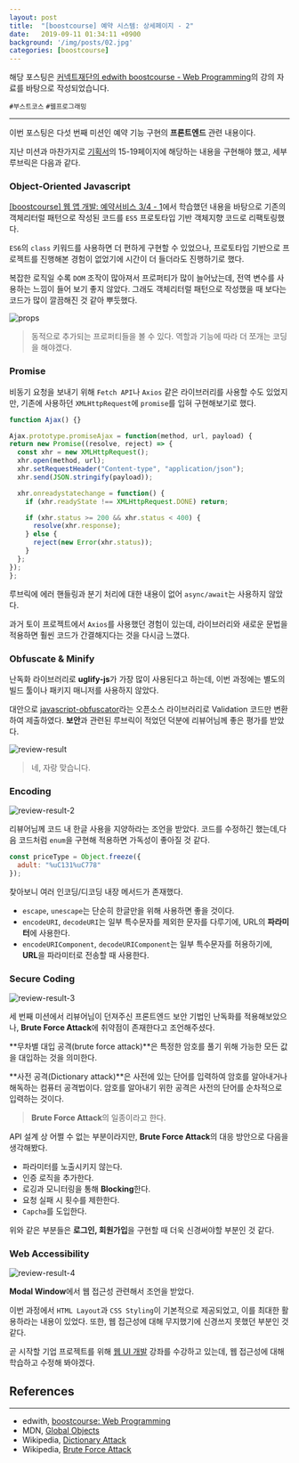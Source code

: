 ```yaml
---
layout: post
title:  "[boostcourse] 예약 시스템: 상세페이지 - 2"
date:   2019-09-11 01:34:11 +0900
background: '/img/posts/02.jpg'
categories: [boostcourse]
---
```


해당 포스팅은 [커넥트재단의 edwith boostcourse - Web Programming](http://www.edwith.org/boostcourse-web)의 강의 자료를 바탕으로 작성되었습니다.

`#부스트코스` `#웹프로그래밍`

---
이번 포스팅은 다섯 번째 미션인 예약 기능 구현의 **프론트엔드** 관련 내용이다.

지난 미션과 마찬가지로 [기획서](https://docs.google.com/presentation/d/1i2IC1yIH5ACFCvCH4EMVv_3Zw2oltRvHK94amyNEKbs/edit#slide=id.p11)의
15-19페이지에 해당하는 내용을 구현해야 했고, 세부 루브릭은 다음과 같다.

### Object-Oriented Javascript
[[boostcourse] 웹 앱 개발: 예약서비스 3/4 - 1](https://mkki.github.io/boostcourse/2019/08/30/boost-course-6.html)에서
학습했던 내용을 바탕으로 기존의 객체리터럴 패턴으로 작성된 코드를 `ES5` 프로토타입 기반 객체지향 코드로 리팩토링했다.

`ES6`의 `class` 키워드를 사용하면 더 편하게 구현할 수 있었으나,
프로토타입 기반으로 프로젝트를 진행해본 경험이 없었기에 시간이 더 들더라도 진행하기로 했다.

복잡한 로직일 수록 `DOM` 조작이 많아져서 프로퍼티가 많이 늘어났는데, 전역 변수를 사용하는 느낌이 들어 보기 좋지 않았다.
그래도 객체리터럴 패턴으로 작성했을 때 보다는 코드가 많이 깔끔해진 것 같아 뿌듯했다.

![props](https://user-images.githubusercontent.com/28993371/64627131-0dfe5f00-d42a-11e9-9955-e7691dcfe2c1.PNG)
> 동적으로 추가되는 프로퍼티들을 볼 수 있다. 역할과 기능에 따라 더 쪼개는 코딩을 해야겠다.

### Promise
비동기 요청을 보내기 위해 `Fetch API`나 `Axios` 같은 라이브러리를 사용할 수도 있었지만,
기존에 사용하던 `XMLHttpRequest`에 `promise`를 입혀 구현해보기로 했다.

```javascript
function Ajax() {}

Ajax.prototype.promiseAjax = function(method, url, payload) {
return new Promise((resolve, reject) => {
  const xhr = new XMLHttpRequest();
  xhr.open(method, url);
  xhr.setRequestHeader("Content-type", "application/json");
  xhr.send(JSON.stringify(payload));

  xhr.onreadystatechange = function() {
    if (xhr.readyState !== XMLHttpRequest.DONE) return;

    if (xhr.status >= 200 && xhr.status < 400) {
      resolve(xhr.response);
    } else {
      reject(new Error(xhr.status));
    }
  };
});
};
```

루브릭에 에러 핸들링과 분기 처리에 대한 내용이 없어 `async/await`는 사용하지 않았다.

과거 토이 프로젝트에서 `Axios`를 사용했던 경험이 있는데, 라이브러리와 새로운 문법을 적용하면 훨씬 코드가 간결해지다는 것을 다시금 느꼈다.

### Obfuscate & Minify
난독화 라이브러리로 **uglify-js**가 가장 많이 사용된다고 하는데,
이번 과정에는 별도의 빌드 툴이나 패키지 매니저를 사용하지 않았다.

대안으로 [javascript-obfuscator](https://obfuscator.io/)라는 오픈소스 라이브러리로
Validation 코드만 변환하여 제출하였다. **보안**과 관련된 루브릭이 적었던 덕분에 리뷰어님께 좋은 평가를 받았다.

![review-result](https://user-images.githubusercontent.com/28993371/64628542-8a923d00-d42c-11e9-87d2-2d5aaf1b288d.PNG)
> 네, 자랑 맞습니다.

### Encoding
![review-result-2](https://user-images.githubusercontent.com/28993371/64628989-58cda600-d42d-11e9-8acd-4d82d4bd6686.PNG)

리뷰어님께 코드 내 한글 사용을 지양하라는 조언을 받았다.
코드를 수정하긴 했는데,다음 코드처럼 `enum`을 구현해 적용하면 가독성이 좋아질 것 같다.

```javascript
const priceType = Object.freeze({
  adult: "%uC131%uC778"
});
```

찾아보니 여러 인코딩/디코딩 내장 메서드가 존재했다.
- `escape`, `unescape`는 단순히 한글만을 위해 사용하면 좋을 것이다.
- `encodeURI`, `decodeURI`는 일부 특수문자를 제외한 문자를 다루기에, URL의 **파라미터**에 사용한다. 
- `encodeURIComponent`, `decodeURIComponent`는 일부 특수문자를 허용하기에, **URL**을 파라미터로 전송할 때 사용한다.

### Secure Coding
![review-result-3](https://user-images.githubusercontent.com/28993371/64628990-59663c80-d42d-11e9-872b-e0393c2195d3.PNG)

세 번째 미션에서 리뷰어님이 던져주신 프론트엔드 보안 기법인 난독화를 적용해보았으나,
**Brute Force Attack**에 취약점이 존재한다고 조언해주셨다.

**무차별 대입 공격(brute force attack)**은 특정한 암호를 풀기 위해 가능한 모든 값을 대입하는 것을 의미한다.

**사전 공격(Dictionary attack)**은 사전에 있는 단어를 입력하여 암호를 알아내거나 해독하는 컴퓨터 공격법이다. 암호를 알아내기 위한 공격은 사전의 단어를 순차적으로 입력하는 것이다.
> **Brute Force Attack**의 일종이라고 한다.

API 설계 상 어쩔 수 없는 부분이라지만, **Brute Force Attack**의 대응 방안으로 다음을 생각해봤다.
- 파라미터를 노출시키지 않는다.
- 인증 로직을 추가한다.
- 로깅과 모니터링을 통해 **Blocking**한다.
- 요청 실패 시 횟수를 제한한다.
- `Capcha`를 도입한다.

위와 같은 부분들은 **로그인, 회원가입**을 구현할 때 더욱 신경써야할 부분인 것 같다.

### Web Accessibility
![review-result-4](https://user-images.githubusercontent.com/28993371/64628988-58cda600-d42d-11e9-8d21-09959213ba78.PNG)

**Modal Window**에서 웹 접근성 관련해서 조언을 받았다.

이번 과정에서 `HTML Layout`과 `CSS Styling`이 기본적으로 제공되었고, 이를 최대한 활용하라는 내용이 있었다.
또한, 웹 접근성에 대해 무지했기에 신경쓰지 못했던 부분인 것 같다.

곧 시작할 기업 프로젝트를 위해 [웹 UI 개발](https://www.edwith.org/boostcourse-ui) 강좌를 수강하고 있는데,
웹 접근성에 대해 학습하고 수정해 봐야겠다.

## References
---
- edwith, [boostcourse: Web Programming](http://www.edwith.org/boostcourse-web)
- MDN, [Global Objects](https://developer.mozilla.org/ko/docs/Web/JavaScript/Reference/Global_Objects)
- Wikipedia, [Dictionary Attack](https://ko.wikipedia.org/wiki/%EC%82%AC%EC%A0%84_%EA%B3%B5%EA%B2%A9)
- Wikipedia, [Brute Force Attack](https://ko.wikipedia.org/wiki/%EB%AC%B4%EC%B0%A8%EB%B3%84_%EB%8C%80%EC%9E%85_%EA%B3%B5%EA%B2%A9)